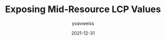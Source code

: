 ---
author: yoavweiss
date: 2021-12-31
publisher: perfplanet
tags:
  - performance
  - web-vitals
target_url: https://calendar.perfplanet.com/2021/exposing-mid-resource-lcp-values/
title: Exposing Mid-Resource LCP Values
---